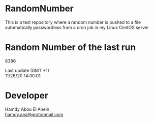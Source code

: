 # RandomNumber    
This is a test repository where a random number is pushed to a file automatically passwordless from a cron job in my Linux CentOS server    
# Random Number of the last run   
8386
      
Last update (GMT +1)    
11/26/20 14:00:01
# Developer    
Hamdy Abou El Anein   
hamdy.aea@protonmail.com
